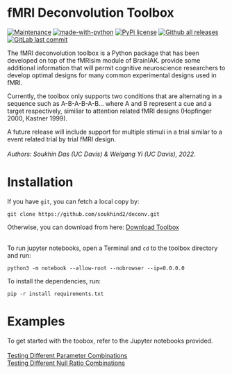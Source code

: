 # fMRI Deconvolution Toolbox


[![Maintenance](https://img.shields.io/badge/Maintained%3F-yes-green.svg)](https://GitHub.com/Naereen/StrapDown.js/graphs/commit-activity)
[![made-with-python](https://img.shields.io/badge/Made%20with-Python-1f425f.svg)](https://www.python.org/)
[![PyPi license](https://badgen.net/pypi/license/pip/)](https://pypi.com/project/pip/)
[![Github all releases](https://img.shields.io/github/downloads/Naereen/StrapDown.js/total.svg)](https://GitHub.com/Naereen/StrapDown.js/releases/)
[![GitLab last commit](https://badgen.net/gitlab/last-commit/NickBusey/HomelabOS/)](https://gitlab.com/NickBusey/HomelabOS/-/commits)




The fMRI deconvolution toolbox is a Python package that has been developed on top of the fMRIsim module of BrainIAK. provide some additional information that will permit cognitive neuroscience researchers to develop optimal designs for many common experimental designs used in fMRI.  

Currently, the toolbox only supports two conditions that are alternating in a sequence such as A-B-A-B-A-B... where A and B represent a cue and a target respectively, similiar to attention related fMRI designs (Hopfinger 2000, Kastner 1999).

A future release will include support for multiple stimuli in a trial similar to a event related trial by trial fMRI design.  
&nbsp;  
*Authors: Soukhin Das (UC Davis) & Weigang Yi (UC Davis), 2022*. 

# Installation

If you have ```git```, you can fetch a local copy by:

```
git clone https://github.com/soukhind2/deconv.git
```

Otherwise, you can download from here: [Download Toolbox](https://github.com/soukhind2/deconv/archive/refs/heads/master.zip)  
&nbsp;

To run jupyter notebooks, open a Terminal and ```cd``` to the toolbox directory and run:
```
python3 -m notebook --allow-root --nobrowser --ip=0.0.0.0
```

To install the dependencies, run:

```
pip -r install requirements.txt
```

# Examples

To get started with the toobox, refer to the Jupyter notebooks provided.  
&nbsp;  
[Testing Different Parameter Combinations](https://github.com/soukhind2/deconv/blob/master/deconvolve_optimization.ipynb)  
[Testing Different Null Ratio Combinations](https://github.com/soukhind2/deconv/blob/master/null_events_optimization.ipynb)  
